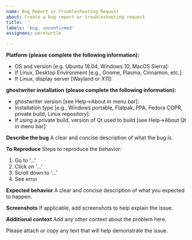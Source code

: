 ```yaml
---
name: Bug Report or Troubleshooting Request
about: Create a bug report or troubleshooting request
title: ''
labels: 'bug, unconfirmed'
assignees: wereturtle

---
```


**Platform (please complete the following information):**
 - OS and version [e.g. Ubuntu 18.04, Windows 10, MacOS Sierra]: 
 - If Linux, Desktop Environment [e.g., Gnome, Plasma, Cinnamon, etc.]:
 - If Linux, display server [Wayland or X11]:

**ghostwriter installation (please complete the following information):**
 - ghostwriter version [see Help->About in menu bar]:
 - Installation type [e.g., Windows portable, Flatpak, PPA, Fedora COPR, private build, Linux repository]:
 - If using a private build, version of Qt used to build [see Help->About Qt in menu bar]:

**Describe the bug**
A clear and concise description of what the bug is.

**To Reproduce**
Steps to reproduce the behavior:
1. Go to '...'
2. Click on '...'
3. Scroll down to '...'
4. See error

**Expected behavior**
A clear and concise description of what you expected to happen.

**Screenshots**
If applicable, add screenshots to help explain the issue.

**Additional context**
Add any other context about the problem here.

Please attach or copy any text that will help demonstrate the issue.
